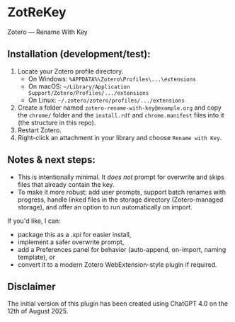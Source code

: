 # ZotReKey

Zotero — Rename With Key

## Installation (development/test):
1. Locate your Zotero profile directory.
   - On Windows: `%APPDATA%\Zotero\Profiles\...\extensions`
   - On macOS: `~/Library/Application Support/Zotero/Profiles/.../extensions`
   - On Linux: `~/.zotero/zotero/profiles/.../extensions`
2. Create a folder named `zotero-rename-with-key@example.org` and copy the `chrome/` folder and the `install.rdf` and `chrome.manifest` files into it (the structure in this repo).
3. Restart Zotero.
4. Right-click an attachment in your library and choose `Rename with Key`.

## Notes & next steps:
- This is intentionally minimal. It *does not* prompt for overwrite and skips files that already contain the key.
- To make it more robust: add user prompts, support batch renames with progress, handle linked files in the storage directory (Zotero-managed storage), and offer an option to run automatically on import.

If you'd like, I can:
- package this as a .xpi for easier install,
- implement a safer overwrite prompt,
- add a Preferences panel for behavior (auto-append, on-import, naming template), or
- convert it to a modern Zotero WebExtension-style plugin if required.

## Disclaimer

The initial version of this plugin has been created using ChatGPT 4.0 on the 12th of August 2025.
